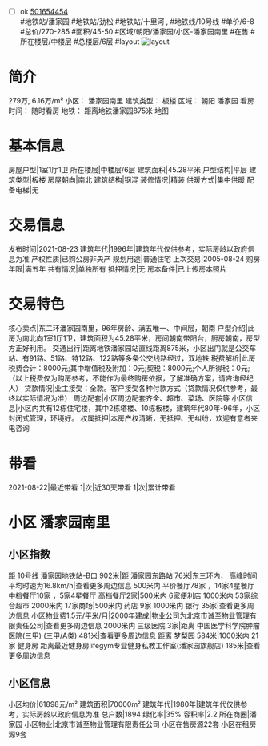 - [ ] ok [501654454](https://bj.5i5j.com/ershoufang/501654454.html)  
 #地铁站/潘家园 #地铁站/劲松 #地铁站/十里河 ,  #地铁线/10号线
#单价/6-8 #总价/270-285 #面积/45-50   #区域/朝阳/潘家园/小区-潘家园南里 #在售 #所在楼层/中楼层 #总楼层/6层 #layout 
![layout](http://image2a.5i5j.com/bdir/layout/f6575fb060034265908ae145189c1d85.jpg_P5.jpg) 
# 简介 
 279万,  6.16万/m² 
小区： 潘家园南里
建筑类型： 板楼
区域： 朝阳 潘家园
看房时间： 随时看房
地铁： 距离地铁潘家园875米 地图
# 基本信息 
 房屋户型|1室1厅1卫
所在楼层|中楼层/6层
建筑面积|45.28平米
户型结构|平层
建筑类型|板楼
房屋朝向|南北
建筑结构|钢混
装修情况|精装
供暖方式|集中供暖
配备电梯|无
# 交易信息 
 发布时间|2021-08-23
建筑年代|1996年|建筑年代仅供参考，实际房龄以政府信息为准
产权性质|已购公房非央产
规划用途|普通住宅
上次交易|2005-08-24
购房年限|满五年
共有情况|单独所有
抵押情况|无
房本备件|已上传房本照片
# 交易特色 
 核心卖点|东二环潘家园南里，96年房龄、满五唯一、中间层，朝南
户型介绍|此房为南北向1室1厅1卫，建筑面积为45.28平米，房间朝南带阳台，厨房朝南，房型方正好利用。
交通出行|距离地铁潘家园站直线距离875米，小区出门就是公交车站、有91路、51路、特12路、122路等多条公交线路经过，双地铁
税费解析|此房税费合计：8000元;其中增值税及附加：0元;契税：8000元;个人所得税：0元;（以上税费仅为购房参考，不能作为最终购房依据，了解准确方案，请咨询经纪人）
贷款情况|业主接受：全款。客户接受各种付款方式（贷款情况仅供参考，最终以实际情况为准）
周边配套|小区周边配套齐全、超市、菜场、医院等
小区信息|小区内共有12栋住宅楼，其中2栋塔楼、10栋板楼，建筑年代80年-96年，小区封闭式管理，环境好。
权属抵押|本房产权清晰，无抵押、无纠纷，欢迎有意者来电咨询
# 带看 
 2021-08-22|最近带看	 1|次|近30天带看	 1|次|累计带看
# 小区 潘家园南里
## 小区指数 
 距 10号线 潘家园地铁站-B口 902米|距 潘家园东路站 76米|东三环内， 高峰时间平均时速为16.8km/h|查看更多周边信息
500米内 平价餐厅78家 ，14家4星餐厅
中档餐厅10家 ，5家4星餐厅
高档餐厅2家|500米内 6家便利店
1000米内 53家综合超市
2000米内 17家商场|500米内 药店 9家
1000米内 银行 35家|查看更多周边信息
小区物业费1.5元/平米/月|2000年建成|物业公司为北京市诚至物业管理有限责任公司|查看更多周边信息
2000米内 三级医院 3家|距离 中国医学科学院肿瘤医院(三甲) (三甲/A类) 481米|查看更多周边信息
距离 梦梨园 584米|1000米内 21家 健身房
距离最近健身房lifegym专业健身私教工作室(潘家园旗舰店) 185米|查看更多周边信息
## 小区信息 
 小区均价|61898元/m²
建筑面积|70000m²
建筑年代|1980年|建筑年代仅供参考，实际房龄以政府信息为准
总户数|1894
绿化率|35%
容积率|2.2
所在商圈|潘家园
小区物业|北京市诚至物业管理有限责任公司
小区在售房源22套
小区在租房源9套
